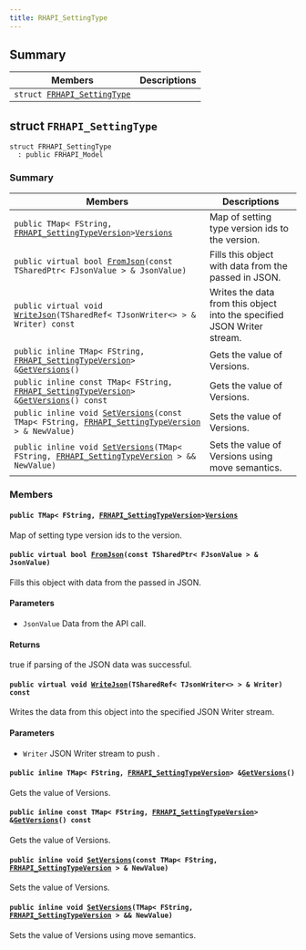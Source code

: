 ```yaml
---
title: RHAPI_SettingType
---
```


## Summary

 Members                        | Descriptions                                
--------------------------------|---------------------------------------------
`struct `[`FRHAPI_SettingType`](#structFRHAPI__SettingType) | 

## struct `FRHAPI_SettingType` <a id="structFRHAPI__SettingType"></a>

```
struct FRHAPI_SettingType
  : public FRHAPI_Model
```

### Summary

 Members                        | Descriptions                                
--------------------------------|---------------------------------------------
`public TMap< FString, `[`FRHAPI_SettingTypeVersion`](RHAPI_SettingTypeVersion.md#structFRHAPI__SettingTypeVersion)` > `[`Versions`](#structFRHAPI__SettingType_1ab890cf6c935d2cd691a9b5c4caac7cc1) | Map of setting type version ids to the version.
`public virtual bool `[`FromJson`](#structFRHAPI__SettingType_1a8ff93dadfeb17aa6a6cdec4e751d4de4)`(const TSharedPtr< FJsonValue > & JsonValue)` | Fills this object with data from the passed in JSON.
`public virtual void `[`WriteJson`](#structFRHAPI__SettingType_1ab70b1113b55483dcc62b0f2937bf2075)`(TSharedRef< TJsonWriter<> > & Writer) const` | Writes the data from this object into the specified JSON Writer stream.
`public inline TMap< FString, `[`FRHAPI_SettingTypeVersion`](RHAPI_SettingTypeVersion.md#structFRHAPI__SettingTypeVersion)` > & `[`GetVersions`](#structFRHAPI__SettingType_1aa2bd87ae14ca9d3104c10729b8d067d2)`()` | Gets the value of Versions.
`public inline const TMap< FString, `[`FRHAPI_SettingTypeVersion`](RHAPI_SettingTypeVersion.md#structFRHAPI__SettingTypeVersion)` > & `[`GetVersions`](#structFRHAPI__SettingType_1ad920c23d65e650cf20403c7441f3b598)`() const` | Gets the value of Versions.
`public inline void `[`SetVersions`](#structFRHAPI__SettingType_1a39ed1d4f0efb9d3bb1b199caab1a36f1)`(const TMap< FString, `[`FRHAPI_SettingTypeVersion`](RHAPI_SettingTypeVersion.md#structFRHAPI__SettingTypeVersion)` > & NewValue)` | Sets the value of Versions.
`public inline void `[`SetVersions`](#structFRHAPI__SettingType_1adc70ab21def081402fbe59dbfc21f057)`(TMap< FString, `[`FRHAPI_SettingTypeVersion`](RHAPI_SettingTypeVersion.md#structFRHAPI__SettingTypeVersion)` > && NewValue)` | Sets the value of Versions using move semantics.

### Members

#### `public TMap< FString, `[`FRHAPI_SettingTypeVersion`](RHAPI_SettingTypeVersion.md#structFRHAPI__SettingTypeVersion)` > `[`Versions`](#structFRHAPI__SettingType_1ab890cf6c935d2cd691a9b5c4caac7cc1) <a id="structFRHAPI__SettingType_1ab890cf6c935d2cd691a9b5c4caac7cc1"></a>

Map of setting type version ids to the version.

#### `public virtual bool `[`FromJson`](#structFRHAPI__SettingType_1a8ff93dadfeb17aa6a6cdec4e751d4de4)`(const TSharedPtr< FJsonValue > & JsonValue)` <a id="structFRHAPI__SettingType_1a8ff93dadfeb17aa6a6cdec4e751d4de4"></a>

Fills this object with data from the passed in JSON.

#### Parameters
* `JsonValue` Data from the API call.

#### Returns
true if parsing of the JSON data was successful.

#### `public virtual void `[`WriteJson`](#structFRHAPI__SettingType_1ab70b1113b55483dcc62b0f2937bf2075)`(TSharedRef< TJsonWriter<> > & Writer) const` <a id="structFRHAPI__SettingType_1ab70b1113b55483dcc62b0f2937bf2075"></a>

Writes the data from this object into the specified JSON Writer stream.

#### Parameters
* `Writer` JSON Writer stream to push .

#### `public inline TMap< FString, `[`FRHAPI_SettingTypeVersion`](RHAPI_SettingTypeVersion.md#structFRHAPI__SettingTypeVersion)` > & `[`GetVersions`](#structFRHAPI__SettingType_1aa2bd87ae14ca9d3104c10729b8d067d2)`()` <a id="structFRHAPI__SettingType_1aa2bd87ae14ca9d3104c10729b8d067d2"></a>

Gets the value of Versions.

#### `public inline const TMap< FString, `[`FRHAPI_SettingTypeVersion`](RHAPI_SettingTypeVersion.md#structFRHAPI__SettingTypeVersion)` > & `[`GetVersions`](#structFRHAPI__SettingType_1ad920c23d65e650cf20403c7441f3b598)`() const` <a id="structFRHAPI__SettingType_1ad920c23d65e650cf20403c7441f3b598"></a>

Gets the value of Versions.

#### `public inline void `[`SetVersions`](#structFRHAPI__SettingType_1a39ed1d4f0efb9d3bb1b199caab1a36f1)`(const TMap< FString, `[`FRHAPI_SettingTypeVersion`](RHAPI_SettingTypeVersion.md#structFRHAPI__SettingTypeVersion)` > & NewValue)` <a id="structFRHAPI__SettingType_1a39ed1d4f0efb9d3bb1b199caab1a36f1"></a>

Sets the value of Versions.

#### `public inline void `[`SetVersions`](#structFRHAPI__SettingType_1adc70ab21def081402fbe59dbfc21f057)`(TMap< FString, `[`FRHAPI_SettingTypeVersion`](RHAPI_SettingTypeVersion.md#structFRHAPI__SettingTypeVersion)` > && NewValue)` <a id="structFRHAPI__SettingType_1adc70ab21def081402fbe59dbfc21f057"></a>

Sets the value of Versions using move semantics.

